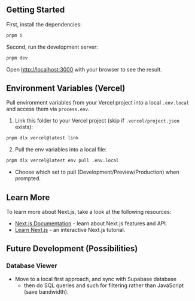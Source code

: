 ## Getting Started

First, install the dependencies:

```bash
pnpm i
```

Second, run the development server:

```bash
pnpm dev
```

Open [http://localhost:3000](http://localhost:3000) with your browser to see the result.

## Environment Variables (Vercel)

Pull environment variables from your Vercel project into a local `.env.local` and access them via `process.env`.

1. Link this folder to your Vercel project (skip if `.vercel/project.json` exists):

```bash
pnpm dlx vercel@latest link
```

2. Pull the env variables into a local file:

```bash
pnpm dlx vercel@latest env pull .env.local
```

- Choose which set to pull (Development/Preview/Production) when prompted.

## Learn More

To learn more about Next.js, take a look at the following resources:

- [Next.js Documentation](https://nextjs.org/docs) - learn about Next.js features and API.
- [Learn Next.js](https://nextjs.org/learn) - an interactive Next.js tutorial.

## Future Development (Possibilities)

### Database Viewer

- Move to a local first approach, and sync with Supabase database
  - then do SQL queries and such for filtering rather than JavaScript (save bandwidth).
